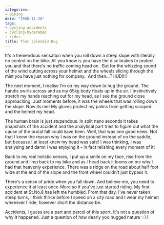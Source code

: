 ```yaml
---
categories:
- Biking
date: "2008-11-20"
tags:
- cycling-accidents
- cycling-hyderabad
- rides
title: That splendid Hug
---
```


It's a tremendous sensation when you roll down a steep slope with literally no control on the bike. All you know is you have the disc brakes to protect you and that there's no traffic coming head on.  But for the whizzing sound of the wind cutting across your helmet and the wheels slicing through the mist you have just nothing for company.  And then...THUD!!!!

The next moment, I realise I'm on my way down to hug the ground. The handle swirls across and as my 65kg body floats up in the air. I instinctively stretch my hands reaching out for my head, as I see the ground close approaching. Just moments before, it was the wheels that was rolling down the slope. Now its me! My gloves protect my palms from getting scraped and the helmet my head.

The human brain is just stupendous. In split nano seconds it takes snapshots of the accident and the analytical part tries to figure out what the cause of the brutal fall could have been. Well, that was one good news. Not that I knew the reason why I was on the ground instead of on the saddle, but because I at least knew my head was safe! I was thinking, I was analysing and damn I was enjoying it - In fact relishing every moment of it!

Back to my real holistic senses, I put up a smile on my face, rise from the ground and limp back to my bike and as I head back it looms on me why I had that heavenly experience. There was a ridge on the road about half foot wide at the end of the slope and the front wheel couldn't just bypass it.

There's a sense of pride when you fall down. And believe me, you need to experience it at least once-More so if you've just started riding. My first accident at St.No.8 has left me humbled. From that day, I've never taken steep turns, I think thrice before I speed on a city road and I wear my helmet whenever I ride; however short the distance be.

Accidents, I guess are a part and parcel of this sport. It's not a question of why it happened. Just a question of how dearly you hugged nature :-) !
